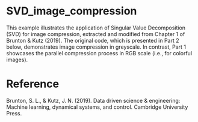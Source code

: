 # SVD_image_compression

This example illustrates the application of Singular Value Decomposition (SVD) for image compression, extracted and modified from Chapter 1 of Brunton & Kutz (2019). The original code, which is presented in Part 2 below, demonstrates image compression in greyscale. In contrast, Part 1 showcases the parallel compression process in RGB scale (i.e., for colorful images).


# Reference
Brunton, S. L., & Kutz, J. N. (2019). Data driven science & engineering: Machine learning, dynamical systems, and control. Cambridge University Press.
